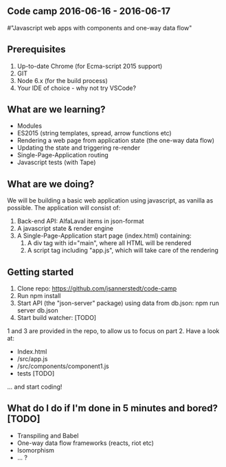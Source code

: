 ## Code camp 2016-06-16 - 2016-06-17
#"Javascript web apps with components and one-way data flow" 

## Prerequisites
1. Up-to-date Chrome (for Ecma-script 2015 support)
2. GIT
3. Node 6.x (for the build process)
4. Your IDE of choice - why not try VSCode?

## What are we learning?
 * Modules
 * ES2015 (string templates, spread, arrow functions etc)
 * Rendering a web page from application state (the one-way data flow)
 * Updating the state and triggering re-render
 * Single-Page-Application routing
 * Javascript tests (with Tape)

## What are we doing?
We will be building a basic web application using javascript, as vanilla as possible. The application will consist of:
1. Back-end API: AlfaLaval items in json-format
2. A javascript state & render engine
3. A Single-Page-Application start page (index.html) containing:
    1. A div tag with id="main", where all HTML will be rendered
    2. A script tag including "app.js", which will take care of the rendering

## Getting started
1. Clone repo: https://github.com/jsannerstedt/code-camp
2. Run npm install
3. Start API (the "json-server" package) using data from db.json: npm run server db.json
4. Start build watcher: [TODO]
           
1 and 3 are provided in the repo, to allow us to focus on part 2. Have a look at:
* Index.html
* /src/app.js
* /src/components/component1.js
* tests [TODO]

... and start coding!



## What do I do if I'm done in 5 minutes and bored? [TODO]
* Transpiling and Babel
* One-way data flow frameworks (reacts, riot etc)
* Isomorphism
* ... ?